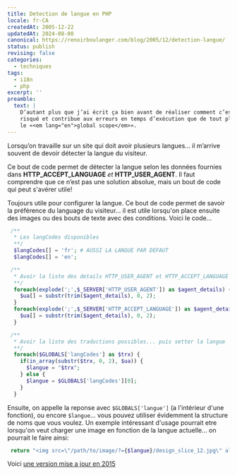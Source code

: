 ```yaml
---
title: Detection de langue en PHP
locale: fr-CA
createdAt: 2005-12-22
updatedAt: 2024-08-08
canonical: https://renoirboulanger.com/blog/2005/12/detection-langue/
status: publish
revising: false
categories:
  - techniques
tags:
  - i18n
  - php
excerpt: ''
preamble:
  text: |
    D’autant plus que j’ai écrit ça bien avant de réaliser comment c’est très
    risqué et contribue aux erreurs en temps d’exécution que de tout placer dans
    le «<em lang="en">global scope</em>».
---
```


Lorsqu’on travaille sur un site qui doit avoir plusieurs langues... il m’arrive
souvent de devoir détecter la langue du visiteur.

Ce bout de code permet de détecter la langue selon les données fournies dans
<strong>HTTP_ACCEPT_LANGUAGE</strong> <em>et</em>
<strong>HTTP_USER_AGENT</strong>. Il faut comprendre que ce n’est pas une
solution absolue, mais un bout de code qui peut s'avérer utile!

<!--more-->

Toujours utile pour configurer la langue. Ce bout de code permet de savoir la
préférence du language du visiteur... il est utile lorsqu'on place ensuite des
images ou des bouts de texte avec des conditions. Voici le code...

<!--#TODO-inline-edit-->
<!-- BCP and ISO locale convention? -->

```php
 /**
  * Les langCodes disponibles
  **/
  $langCodes[] = 'fr'; # AUSSI LA LANGUE PAR DEFAUT
  $langCodes[] = 'en';

 /**
  * Avoir la liste des details HTTP_USER_AGENT et HTTP_ACCEPT_LANGUAGE dans $ua
  **/
  foreach(explode(';',$_SERVER['HTTP_USER_AGENT']) as $agent_details) {
    $ua[] = substr(trim($agent_details), 0, 2);
  }
  foreach(explode(';',$_SERVER['HTTP_ACCEPT_LANGUAGE']) as $agent_details) {
    $ua[] = substr(trim($agent_details), 0, 2);
  }

 /**
  * Avoir la liste des traductions possibles... puis setter la langue
  **/
  foreach($GLOBALS['langCodes'] as $trx) {
    if(in_array(substr($trx, 0, 2), $ua)) {
      $langue = "$trx";
    } else {
      $langue = $GLOBALS['langCodes'][0];
    }
  }
```

Ensuite, on appelle la reponse avec
`$GLOBALS['langue']` (a l'intérieur d'une fonction), ou encore `$langue`...
vous pouvez utiliser évidemment la structure de noms que vous voulez. Un exemple
intéressant d'usage pourrait etre lorsqu'on veut charger une image en fonction
de la langue actuelle... on pourrait le faire ainsi:

```php
 return "<img src=\"/path/to/image/?={$langue}/design_slice_12.jpg\" alt=\"Welcome\" border=\"0\" />";
```

<!--#TODO-Display-Or-Migrate-Gists-->

Voici [une version mise a jour en 2015][wphttpsupportedlanguagechooser]
<script src="https://gist.github.com/renoirb/88a6065f7dffeea77333.js"></script>


[wphttpsupportedlanguagechooser]:
  https://gist.github.com/renoirb/88a6065f7dffeea77333
  'Détection de langue en utilisant les entêtes HTTP Accept-Language'
